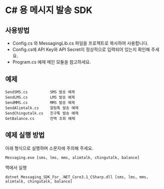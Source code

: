 # C# 용 메시지 발송 SDK

## 사용방법
* Config.cs 와 MessagingLib.cs 파일을 프로젝트로 복사하여 사용합니다.
* Config.cs에 API Key와 API Secret이 정상적으로 입력되어 있는지 확인해 주세요.
* Program.cs 예제 메인 모듈을 참고하세요.

## 예제
```
SendSMS.cs          SMS 발송 예제
SendLMS.cs          LMS 발송 예제
SendMMS.cs          MMS 발송 예제
SendAlimtalk.cs     알림톡 발송 예제
SendChingutalk.cs   친구톡 발송 예제
GetBalance.cs       잔액 조회 예제
```

## 예제 실행 방법
아래 형식으로 실행하며 소문자에 주의해 주세요.
```
Messaging.exe [sms, lms, mms, alimtalk, chingutalk, balance]
```

맥에서 실행
```
dotnet Messaging_SDK_For_.NET_Core3.1_CSharp.dll [sms, lms, mms, alimtalk, chingutalk, balance]
```
